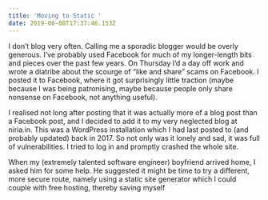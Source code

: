 ```yaml
---
title: 'Moving to Static '
date: 2019-06-08T17:37:46.153Z
---
```

I don’t blog very often. Calling me a sporadic blogger would be overly generous. I’ve probably used Facebook for much of my longer-length bits and pieces over the past few years. On Thursday I’d a day off work and wrote a diatribe about the scourge of “like and share” scams on Facebook. I posted it to Facebook, where it got surprisingly little traction (maybe because I was being patronising, maybe because people only share nonsense on Facebook, not anything useful).

I realised not long after posting that it was actually more of a blog post than a Facebook post, and I decided to add it to my very neglected blog at niria.in. This was a WordPress installation which I had last posted to (and probably updated) back in 2017. So not only was it lonely and sad, it was full of vulnerabilities. I tried to log in and promptly crashed the whole site. 

When my (extremely talented software engineer) boyfriend arrived home, I asked him for some help. He suggested it might be time to try a different, more secure route, namely using a static site generator which I could couple with free hosting, thereby saving myself 
